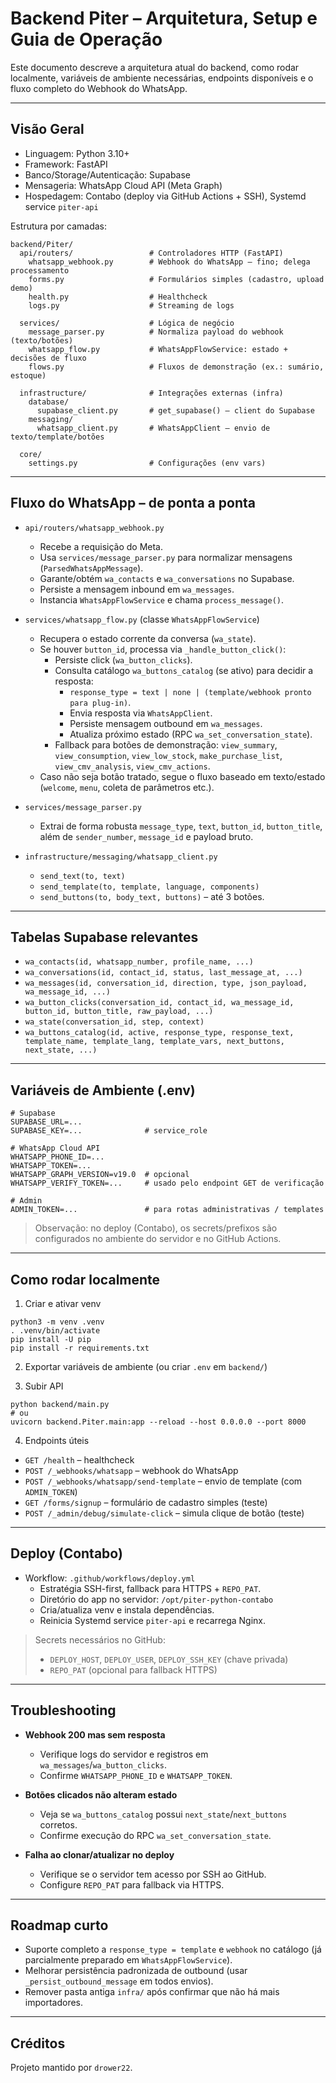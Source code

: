 # Backend Piter – Arquitetura, Setup e Guia de Operação

Este documento descreve a arquitetura atual do backend, como rodar localmente, variáveis de ambiente necessárias, endpoints disponíveis e o fluxo completo do Webhook do WhatsApp.

---

## Visão Geral

- Linguagem: Python 3.10+
- Framework: FastAPI
- Banco/Storage/Autenticação: Supabase
- Mensageria: WhatsApp Cloud API (Meta Graph)
- Hospedagem: Contabo (deploy via GitHub Actions + SSH), Systemd service `piter-api`

Estrutura por camadas:

```
backend/Piter/
  api/routers/                 # Controladores HTTP (FastAPI)
    whatsapp_webhook.py        # Webhook do WhatsApp – fino; delega processamento
    forms.py                   # Formulários simples (cadastro, upload demo)
    health.py                  # Healthcheck
    logs.py                    # Streaming de logs

  services/                    # Lógica de negócio
    message_parser.py          # Normaliza payload do webhook (texto/botões)
    whatsapp_flow.py           # WhatsAppFlowService: estado + decisões de fluxo
    flows.py                   # Fluxos de demonstração (ex.: sumário, estoque)

  infrastructure/              # Integrações externas (infra)
    database/
      supabase_client.py       # get_supabase() – client do Supabase
    messaging/
      whatsapp_client.py       # WhatsAppClient – envio de texto/template/botões

  core/
    settings.py                # Configurações (env vars)
```

---

## Fluxo do WhatsApp – de ponta a ponta

- `api/routers/whatsapp_webhook.py`
  - Recebe a requisição do Meta.
  - Usa `services/message_parser.py` para normalizar mensagens (`ParsedWhatsAppMessage`).
  - Garante/obtém `wa_contacts` e `wa_conversations` no Supabase.
  - Persiste a mensagem inbound em `wa_messages`.
  - Instancia `WhatsAppFlowService` e chama `process_message()`.

- `services/whatsapp_flow.py` (classe `WhatsAppFlowService`)
  - Recupera o estado corrente da conversa (`wa_state`).
  - Se houver `button_id`, processa via `_handle_button_click()`:
    - Persiste click (`wa_button_clicks`).
    - Consulta catálogo `wa_buttons_catalog` (se ativo) para decidir a resposta:
      - `response_type = text | none | (template/webhook pronto para plug-in)`.
      - Envia resposta via `WhatsAppClient`.
      - Persiste mensagem outbound em `wa_messages`.
      - Atualiza próximo estado (RPC `wa_set_conversation_state`).
    - Fallback para botões de demonstração: `view_summary`, `view_consumption`, `view_low_stock`, `make_purchase_list`, `view_cmv_analysis`, `view_cmv_actions`.
  - Caso não seja botão tratado, segue o fluxo baseado em texto/estado (`welcome`, `menu`, coleta de parâmetros etc.).

- `services/message_parser.py`
  - Extrai de forma robusta `message_type`, `text`, `button_id`, `button_title`, além de `sender_number`, `message_id` e payload bruto.

- `infrastructure/messaging/whatsapp_client.py`
  - `send_text(to, text)`
  - `send_template(to, template, language, components)`
  - `send_buttons(to, body_text, buttons)` – até 3 botões.

---

## Tabelas Supabase relevantes

- `wa_contacts(id, whatsapp_number, profile_name, ...)`
- `wa_conversations(id, contact_id, status, last_message_at, ...)`
- `wa_messages(id, conversation_id, direction, type, json_payload, wa_message_id, ...)`
- `wa_button_clicks(conversation_id, contact_id, wa_message_id, button_id, button_title, raw_payload, ...)`
- `wa_state(conversation_id, step, context)`
- `wa_buttons_catalog(id, active, response_type, response_text, template_name, template_lang, template_vars, next_buttons, next_state, ...)`

---

## Variáveis de Ambiente (.env)

```
# Supabase
SUPABASE_URL=...
SUPABASE_KEY=...              # service_role

# WhatsApp Cloud API
WHATSAPP_PHONE_ID=...
WHATSAPP_TOKEN=...
WHATSAPP_GRAPH_VERSION=v19.0  # opcional
WHATSAPP_VERIFY_TOKEN=...     # usado pelo endpoint GET de verificação

# Admin
ADMIN_TOKEN=...               # para rotas administrativas / templates
```

> Observação: no deploy (Contabo), os secrets/prefixos são configurados no ambiente do servidor e no GitHub Actions.

---

## Como rodar localmente

1) Criar e ativar venv

```
python3 -m venv .venv
. .venv/bin/activate
pip install -U pip
pip install -r requirements.txt
```

2) Exportar variáveis de ambiente (ou criar `.env` em `backend/`)

3) Subir API

```
python backend/main.py
# ou
uvicorn backend.Piter.main:app --reload --host 0.0.0.0 --port 8000
```

4) Endpoints úteis

- `GET /health` – healthcheck
- `POST /_webhooks/whatsapp` – webhook do WhatsApp
- `POST /_webhooks/whatsapp/send-template` – envio de template (com `ADMIN_TOKEN`)
- `GET /forms/signup` – formulário de cadastro simples (teste)
- `POST /_admin/debug/simulate-click` – simula clique de botão (teste)

---

## Deploy (Contabo)

- Workflow: `.github/workflows/deploy.yml`
  - Estratégia SSH-first, fallback para HTTPS + `REPO_PAT`.
  - Diretório do app no servidor: `/opt/piter-python-contabo`
  - Cria/atualiza venv e instala dependências.
  - Reinicia Systemd service `piter-api` e recarrega Nginx.

> Secrets necessários no GitHub:
> - `DEPLOY_HOST`, `DEPLOY_USER`, `DEPLOY_SSH_KEY` (chave privada)
> - `REPO_PAT` (opcional para fallback HTTPS)

---

## Troubleshooting

- **Webhook 200 mas sem resposta**
  - Verifique logs do servidor e registros em `wa_messages`/`wa_button_clicks`.
  - Confirme `WHATSAPP_PHONE_ID` e `WHATSAPP_TOKEN`.

- **Botões clicados não alteram estado**
  - Veja se `wa_buttons_catalog` possui `next_state`/`next_buttons` corretos.
  - Confirme execução do RPC `wa_set_conversation_state`.

- **Falha ao clonar/atualizar no deploy**
  - Verifique se o servidor tem acesso por SSH ao GitHub.
  - Configure `REPO_PAT` para fallback via HTTPS.

---

## Roadmap curto

- Suporte completo a `response_type = template` e `webhook` no catálogo (já parcialmente preparado em `WhatsAppFlowService`).
- Melhorar persistência padronizada de outbound (usar `_persist_outbound_message` em todos envios).
- Remover pasta antiga `infra/` após confirmar que não há mais importadores.

---

## Créditos

Projeto mantido por `drower22`.

